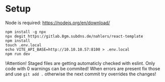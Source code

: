 # Setup

Node is required: https://nodejs.org/en/download/
```
npm install -g npx
npx degit https://gitlab.8gm.subdns.de/nahlers/react-template
npm install
touch .env.local
echo VITE_API_BASE=http://10.10.10.57:8100 > .env.local
npm run dev
```

!Attention! Staged files are getting automaticly checked with eslint. Only code with 0 warnings can be commited! When errors are present fix those and use `git add .` otherwise the next commit try overrides the changes!
